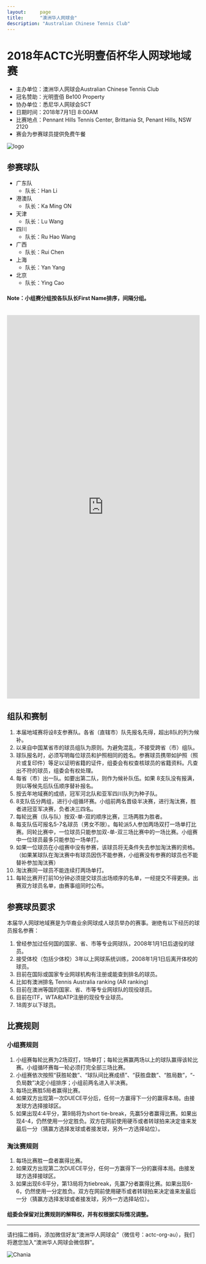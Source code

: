 ```yaml
---
layout:     page
title:      "澳洲华人网球会"
description: "Australian Chinese Tennis Club"
---
```


# 2018年ACTC光明壹佰杯华人网球地域赛

* 主办单位：澳洲华人网球会Australian Chinese Tennis Club
* 冠名赞助：光明壹佰 Be100 Property
* 协办单位：悉尼华人网球会SCT
* 日期时间：2018年7月1日 8:00AM
* 比赛地点：Pennant Hills Tennis Center, Brittania St, Penant Hills, NSW 2120
* 赛会为参赛球员提供免费午餐

<div class="row">
  <div class="col-xs-offset-1 col-xs-10 col-sm-offset-2 col-sm-8 col-md-offset-2 col-md-8 col-lg-offset-2 col-lg-8">
    <img class="img-responsive" src="https://farm2.staticflickr.com/1758/27883340157_fb184274d4_o.jpg" alt="logo" />
  </div>
</div>

## 参赛球队
* 广东队
  * 队长：Han Li
* 港澳队
  * 队长：Ka Ming ON
* 天津
  * 队长：Lu Wang
* 四川
  * 队长：Ru Hao Wang
* 广西
  * 队长：Rui Chen
* 上海
  * 队长：Yan Yang
* 北京
  * 队长：Ying Cao

#### Note：小组赛分组按各队队长First Name排序，间隔分组。
<br>
<iframe src="https://challonge.com/actc2018regional/module" width="100%" height="1000" frameborder="0" scrolling="auto" allowtransparency="true"></iframe>
<br>

## 组队和赛制

1. 本届地域赛将设8支参赛队。各省（直辖市）队先报名先得，超出8队的列为候补。
2. 以来自中国某省市的球员组队为原则。为避免混乱，不接受跨省（市）组队。
3. 球队报名时，必须写明每位球员和护照相同的姓名。参赛球员携带如护照（照片或复印件）等足以证明省籍的证件，组委会有权查核球员的省籍资料。凡查出不符的球员，组委会有权处理。
4. 每省（市）出一队。如要出第二队，则作为候补队伍。如果 8支队没有报满，则以等候先后队伍顺序替补报名。
5. 按去年地域赛的成绩，冠军河北队和亚军四川队列为种子队。
6. 8支队伍分两组，进行小组循环赛。小组前两名晋级半决赛，进行淘汰赛，胜者进冠亚军决赛，负者决三四名。
7. 每轮比赛（队与队）按双-单-双的顺序比赛，三场两胜为胜者。
8. 每支队伍可报名5-7名球员（男女不限）。每轮派5人参加两场双打一场单打比赛。同轮比赛中，一位球员只能参加双-单-双三场比赛中的一场比赛。小组赛中一位球员最多只能参加一场单打。
9. 如果一位球员在小组赛中没有参赛，该球员将无条件失去参加淘汰赛的资格。（如果某球队在淘汰赛中有球员因伤不能参赛，小组赛没有参赛的球员也不能替补参加淘汰赛）
10. 淘汰赛同一球员不能连续打两场单打。
11. 每轮比赛开打前10分钟必须提交球员出场顺序的名单，一经提交不得更换。出赛双方球员名单，由赛事组同时公布。

## 参赛球员要求

本届华人网球地域赛是为华裔业余网球成人球员举办的赛事。谢绝有以下经历的球员报名参赛：
1. 曾经参加过任何国的国家、省、市等专业网球队，2008年1月1日后退役的球员。
2. 接受体校（包括少体校）3年以上网球系统训练，2008年1月1日后离开体校的球员。
3. 目前在国际或国家专业网球机构有注册或能查到排名的球员。
4. 比如有澳洲排名 Tennis Australia  ranking (AR ranking)
5. 目前在澳洲等国的国家、省、市等专业网球队的现役球员。
6. 目前在ITF，WTA和ATP注册的现役专业球员。 
7. 18周岁以下球员。

## 比赛规则

### 小组赛规则
1. 小组赛每轮比赛为2场双打，1场单打；每轮比赛赢两场以上的球队赢得该轮比赛。小组循环赛每一轮必须打完全部三场比赛。
2. 小组赛依次按照“获胜轮数”、“球队间比赛成绩”、“获胜盘数”、“胜局数”，“-负局数”决定小组排序；小组前两名进入半决赛。
3. 每场比赛胜5局者赢得比赛。
4. 如果双方出现第一次DUECE平分后，任何一方赢得下一分的赢得本局。由接发球方选择接球区。
5. 如果出现4:4平分，第9局将为short tie-break，先赢5分者赢得比赛。如果出现4-4，仍然使用一分定胜负。双方在网前使用硬币或者转球拍来决定谁来发最后一分（猜赢方选择发球或者接发球，另外一方选择站位）。

### 淘汰赛规则
1. 每场比赛胜一盘者赢得比赛。
2. 如果双方出现第二次DUECE平分，任何一方赢得下一分的赢得本局。由接发球方选择接球区。
3. 如果出现6:6平分，第13局将为tiebreak，先赢7分者赢得比赛。如果出现6-6，仍然使用一分定胜负。双方在网前使用硬币或者转球拍来决定谁来发最后一分（猜赢方选择发球或者接发球，另外一方选择站位）。

#### 组委会保留对比赛规则的解释权，并有权根据实际情况调整。


<hr>
<p>请扫描二维码，添加微信好友“澳洲华人网球会”（微信号：actc-org-au），我们将邀您加入“澳洲华人网球会微信群”。</p>
<div class="row">
  <div class="col-xs-offset-1 col-xs-10 col-sm-offset-2 col-sm-8 col-md-offset-2 col-md-8 col-lg-offset-2 col-lg-8">
    <img class="img-responsive" src="https://c5.staticflickr.com/9/8179/28251007604_30faf539bc_z.jpg" alt="Chania" />
  </div>
</div>
